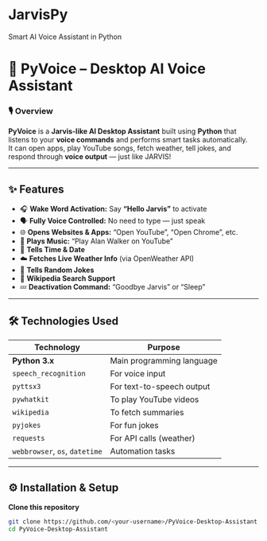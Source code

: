 # JarvisPy
 Smart AI Voice Assistant in Python
# 🧠 PyVoice – Desktop AI Voice Assistant

### 🎙️ Overview  
**PyVoice** is a **Jarvis-like AI Desktop Assistant** built using **Python** that listens to your **voice commands** and performs smart tasks automatically.  
It can open apps, play YouTube songs, fetch weather, tell jokes, and respond through **voice output** — just like JARVIS!

---

## ✨ Features

- 🎧 **Wake Word Activation:** Say **“Hello Jarvis”** to activate  
- 🗣️ **Fully Voice Controlled:** No need to type — just speak  
- 🌐 **Opens Websites & Apps:** “Open YouTube”, “Open Chrome”, etc.  
- 🎵 **Plays Music:** “Play Alan Walker on YouTube”  
- 📅 **Tells Time & Date**  
- ☁️ **Fetches Live Weather Info** (via OpenWeather API)  
- 🤣 **Tells Random Jokes**  
- 📖 **Wikipedia Search Support**  
- 💤 **Deactivation Command:** “Goodbye Jarvis” or “Sleep”  

---

## 🛠️ Technologies Used

| Technology | Purpose |
|-------------|----------|
| **Python 3.x** | Main programming language |
| `speech_recognition` | For voice input |
| `pyttsx3` | For text-to-speech output |
| `pywhatkit` | To play YouTube videos |
| `wikipedia` | To fetch summaries |
| `pyjokes` | For fun jokes |
| `requests` | For API calls (weather) |
| `webbrowser`, `os`, `datetime` | Automation tasks |

---

## ⚙️ Installation & Setup

 **Clone this repository**
   ```bash
   git clone https://github.com/<your-username>/PyVoice-Desktop-Assistant.git
   cd PyVoice-Desktop-Assistant
